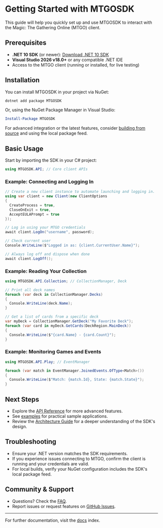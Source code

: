 # Getting Started with MTGOSDK

This guide will help you quickly set up and use MTGOSDK to interact with the Magic: The Gathering Online (MTGO) client.

## Prerequisites

- **.NET 10 SDK** (or newer): [Download .NET 10 SDK](https://dotnet.microsoft.com/download/dotnet/10.0)
- **Visual Studio 2026 v18.0+** or any compatible .NET IDE
- Access to the MTGO client (running or installed, for live testing)

## Installation

You can install MTGOSDK in your project via NuGet:

```powershell
dotnet add package MTGOSDK
```

Or, using the NuGet Package Manager in Visual Studio:

```powershell
Install-Package MTGOSDK
```

For advanced integration or the latest features, consider [building from source](../README.md#building-this-project) and using the local package feed.

## Basic Usage

Start by importing the SDK in your C# project:

```csharp
using MTGOSDK.API; // Core client APIs
```

### Example: Connecting and Logging In

```csharp
// Create a new client instance to automate launching and logging in.
using var client = new Client(new ClientOptions
{
  CreateProcess = true,
  CloseOnExit = true,
  AcceptEULAPrompt = true
});

// Log in using your MTGO credentials
await client.LogOn("username", password);

// Check current user
Console.WriteLine($"Logged in as: {client.CurrentUser.Name}");

// Always log off and dispose when done
await client.LogOff();
```

### Example: Reading Your Collection

```csharp
using MTGOSDK.API.Collection; // CollectionManager, Deck

// Print all deck names
foreach (var deck in CollectionManager.Decks)
{
  Console.WriteLine(deck.Name);
}

// Get a list of cards from a specific deck
var myDeck = CollectionManager.GetDeck("My Favorite Deck");
foreach (var card in myDeck.GetCards(DeckRegion.MainDeck))
{
  Console.WriteLine($"{card.Name} - {card.Count}");
}
```

### Example: Monitoring Games and Events

```csharp
using MTGOSDK.API.Play; // EventManager

foreach (var match in EventManager.JoinedEvents.OfType<Match>())
{
  Console.WriteLine($"Match: {match.Id}, State: {match.State}");
}
```

## Next Steps

- Explore the [API Reference](./api-reference.md) for more advanced features.
- See [examples](../examples) for practical sample applications.
- Review the [Architecture Guide](./architecture/README.md) for a deeper understanding of the SDK's design.

## Troubleshooting

- Ensure your .NET version matches the SDK requirements.
- If you experience issues connecting to MTGO, confirm the client is running and your credentials are valid.
- For local builds, verify your NuGet configuration includes the SDK's local package feed.

## Community & Support

- Questions? Check the [FAQ](./FAQ.md).
- Report issues or request features on [GitHub Issues](https://github.com/videre-project/MTGOSDK/issues).

---

For further documentation, visit the [docs](./README.md) index.